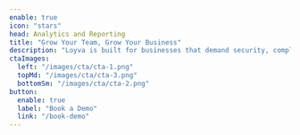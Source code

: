 ```yaml
---
enable: true
icon: "stars"
head: Analytics and Reporting
title: "Grow Your Team, Grow Your Business"
description: "Loyva is built for businesses that demand security, compliance, and efficiency in their document workflows. We’re here to help you move faster, stay compliant, and keep your documents protected."
ctaImages:
  left: "/images/cta/cta-1.png"
  topMd: "/images/cta/cta-3.png"
  bottomSm: "/images/cta/cta-2.png"
button:
  enable: true
  label: "Book a Demo"
  link: "/book-demo"
---
```

